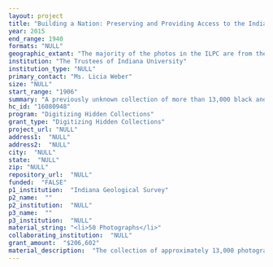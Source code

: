 ```yaml
--- 
layout: project 
title: "Building a Nation: Preserving and Providing Access to the Indiana Limestone Photograph Collection"
year: 2015
end_range: 1940
formats: "NULL"
geographic_extant: "The majority of the photos in the ILPC are from the 48 contiguous United States; there are a small number from Canada."
institution: "The Trustees of Indiana University"
institution_type: "NULL"
primary_contact: "Ms. Licia Weber"
size: "NULL"
start_range: "1906"
summary: "A previously unknown collection of more than 13,000 black and white architectural photographs were discovered in a dilapidated house owned by the Indiana Limestone Company in Bedford, Ind. These images of residences, churches, universities, museums, businesses, and public and municipal buildings, many of which were designed by prominent architects, document the use of Indiana limestone throughout the United States from the late 1800s to mid-1900s. The Indiana Geological Survey, an institute of Indiana University, proposes a two-year project to preserve and make this hidden collection publicly available. Remarkably holistic in scope, these photographs and their accompanying metadata can be studied across major humanities disciplines such as American history, architectural history, history of technology, urban studies, history of photography, historic preservation, labor history, and the history of geology. The Indiana Limestone Photograph Collection (ILPC) will be cataloged, digitized, archived, and made accessible through Indiana University Libraries Image Collection Online (ICO) website."
hc_id: "16080948"
program: "Digitizing Hidden Collections"
grant_type: "Digitizing Hidden Collections"
project_url: "NULL"
address1:  "NULL"
address2:  "NULL"
city:  "NULL"
state:  "NULL"
zip: "NULL"
repository_url:  "NULL"
funded:  "FALSE"
p1_institution:  "Indiana Geological Survey"
p2_name:  ""
p2_institution:  "NULL"
p3_name:  ""
p3_institution:  "NULL"
material_string: "<li>50 Photographs</li>"
collaborating_institution:  "NULL"
grant_amount:  "$206,602"
material_description:  "The collection of approximately 13,000 photographs contains an extensive range of images, including residences, churches, universities, museums, businesses, and public and municipal buildings, many of which were designed by prominent architects. Commonly, there are numerous photos of an individual building, showing exterior, interior, and a variety of views and architectural details. The photographs had been stored by the Indiana Limestone Company in various offices over the years, and were essentially abandoned in an unconditioned, dilapidated house. They were housed in 15 metal file cabinets containing a total of 60 drawers and were organized with cardstock dividers by state, with each state broken into five categories: business, educational, governmental, religious, and other. The photographs are 7.5 x 9.5 inch black and white gelatin DOP (developing-out paper) prints, mounted on linen. While some are curled from slumping in the file drawers or show minor scratches and wear other than some dirt on the surface, the photos are in stable physical condition. Few of the photos appear to be torn, creased, or damaged. The linen is well-adhered to the photographs and has prevented them from sticking to one another in the damp storage conditions. A majority of the photographs have a formatted label adhered to the back. Categories on the labels include: four-digit ID number, subject, location, architect, type of stone, cut stone contractor, quantity (cubic feet), finish, quarry, date of erection, photographer, and other remarks. Not all of these fields are attributed on each labeled photograph. At least half of the photographs include the photographer's name on the label or the photography company's name. Some images also have the photographer's name reproduced on the front of the photo. The metadata uniquely distinguishes this collection because it provides an unusual amount of detail about the building and its construction."
---
```


